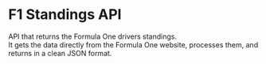 # F1 Standings API

API that returns the Formula One drivers standings.  
It gets the data directly from the Formula One website, processes them, and returns in a clean JSON format.